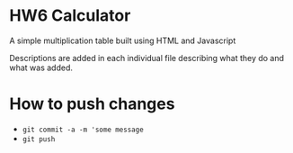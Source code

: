# HW6 Calculator
A simple multiplication table built using HTML and Javascript

Descriptions are added in each individual file describing what they do and what was added.


# How to push changes
* `git commit -a -m 'some message`
* `git push`
